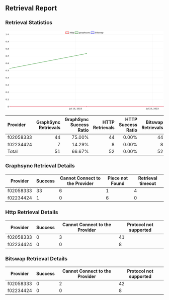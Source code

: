 ## Retrieval Report
### Retrieval Statistics
<img src="https://raw.githubusercontent.com/data-preservation-programs/filplus-checker-assets/main/filecoin-project/filecoin-plus-large-datasets/issues/1939/1690193902138.png"/>

| Provider  | GraphSync Retrievals | GraphSync Success Ratio | HTTP Retrievals | HTTP Success Ratio | Bitswap Retrievals | Bitswap Success Ratio |
| :-------- | -------------------: | ----------------------: | --------------: | -----------------: | -----------------: | --------------------: |
| f02058333 |                   44 |                  75.00% |              44 |              0.00% |                 44 |                 0.00% |
| f02234424 |                    7 |                  14.29% |               8 |              0.00% |                  8 |                 0.00% |
| Total     |                   51 |                  66.67% |              52 |              0.00% |                 52 |                 0.00% |

### Graphsync Retrieval Details
| Provider  | Success | Cannot Connect to the Provider | Piece not Found | Retrieval timeout |
| --------- | ------- | ------------------------------ | --------------- | ----------------- |
| f02058333 | 33      | 6                              | 1               | 4                 |
| f02234424 | 1       | 0                              | 6               | 0                 |

### Http Retrieval Details
| Provider  | Success | Cannot Connect to the Provider | Protocol not supported |
| --------- | ------- | ------------------------------ | ---------------------- |
| f02058333 | 0       | 3                              | 41                     |
| f02234424 | 0       | 0                              | 8                      |

### Bitswap Retrieval Details
| Provider  | Success | Cannot Connect to the Provider | Protocol not supported |
| --------- | ------- | ------------------------------ | ---------------------- |
| f02058333 | 0       | 2                              | 42                     |
| f02234424 | 0       | 0                              | 8                      |
